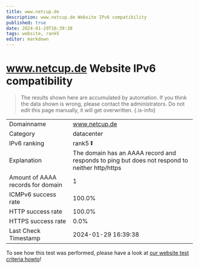 ```yaml
---
title: www.netcup.de
description: www.netcup.de Website IPv6 compatibility
published: true
date: 2024-01-29T16:39:38
tags: website, rank5
editor: markdown
---
```


# www.netcup.de Website IPv6 compatibility

> The results shown here are accumulated by automation. If you think the data shown is wrong, please contact the administrators. 
> Do not edit this page manually, it will get overwritten.
{.is-info}


|   |   |
| - | - |
| Domainname | www.netcup.de
| Category | datacenter |
| IPv6 ranking | rank5 :arrow_double_down: |
| Explanation | The domain has an AAAA record and responds to ping but does not respond to neither http/https |
| Amount of AAAA records for domain | 1 |
| ICMPv6 success rate | 100.0%|
| HTTP success rate | 100.0% |
| HTTPS success rate | 0.0% |
| Last Check Timestamp | 2024-01-29 16:39:38 |

To see how this test was performed, please have a look at [our website test criteria howto](/howto/testcriteria/website)!

